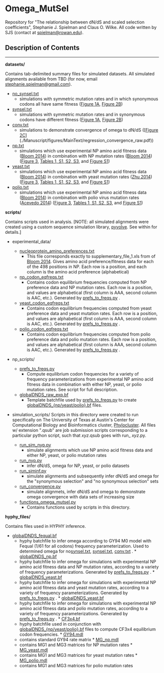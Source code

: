 Omega_MutSel
============

Repository for "The relationship between dN/dS and scaled selection coefficients", Stephanie J. Spielman and Claus O. Wilke.
All code written by SJS (contact at spielman@rowan.edu).

## Description of Contents ##
- - - -



__datasets/__

Contains tab-delimited summary files for simulated datasets.  All simulated alignments available from TBD (for now, email stephanie.spielman@gmail.com).
 * [no_synsel.txt](./datasets/no_synsel.txt)
   * simulations with symmetric mutation rates and in which synonymous codons all have same fitness ([Figure 1A](./Manuscript/figures/MainText/dnds_variance.pdf), [Figure 2B](./Manuscript/figures/MainText/regression_convergence.pdf))
 * [synsel.txt](./datasets/synsel.txt)
   * simulations with symmetric mutation rates and in synonymous codons have different fitness ([Figure 1A](./Manuscript/figures/MainText/dnds_variance.pdf), [Figure 2B](./Manuscript/figures/MainText/regression_convergence.pdf))
 * [conv.txt](./datasets/conv.txt)
   * simulations to demonstrate convergence of omega to dN/dS ([[Figure 2C](./Manuscript/figures/MainText/regression_convergence.pdf)](./Manuscript/figures/MainText/regression_convergence_raw.pdf))
 * [np.txt](./datasets/np.txt)
   * simulations which use experimental NP amino acid fitness data ([Bloom 2014](http://mbe.oxfordjournals.org/content/31/8/1956)) in combination with NP mutation rates ([Bloom 2014](http://mbe.oxfordjournals.org/content/31/8/1956)) ([Figure 3](./Manuscript/figures/MainText/nyp_bias_r2.pdf), [Tables 1, S1, S2, S3](./Manuscript/figures/latex_tables.txt), and [Figure S1](./Manuscript/figures/SI/nyp_regression.pdf))
 * [yeast.txt](./datasets/yeast.txt)
   * simulations which use experimental NP amino acid fitness data ([Bloom 2014](http://mbe.oxfordjournals.org/content/31/8/1956)) in combination with yeast mutation rates ([Zhu 2014](http://www.pnas.org/content/111/22/E2310)) ([Figure 3](./Manuscript/figures/MainText/nyp_bias_r2.pdf), [Tables 1, S1, S2, S3](./Manuscript/figures/latex_tables.txt), and [Figure S1](./Manuscript/figures/SI/nyp_regression.pdf))
 * [polio.txt](./datasets/polio.txt)
   * simulations which use experimental NP amino acid fitness data ([Bloom 2014](http://mbe.oxfordjournals.org/content/31/8/1956)) in combination with polio virus mutation rates ([Acevedo 2014](http://www.nature.com/nature/journal/v505/n7485/full/nature12861.html)) ([Figure 3](./Manuscript/figures/MainText/nyp_bias_r2.pdf), [Tables 1, S1, S2, S3](./Manuscript/figures/latex_tables.txt), and [Figure S1](./Manuscript/figures/SI/nyp_regression.pdf))







__scripts/__

Contains scripts used in analysis. [NOTE: all simulated alignments were created using a custom sequence simulation library, [pyvolve](https://github.com/sjspielman/pyvolve). See within for details.]

 * experimental_data/
   * [nucleoprotein_amino_preferences.txt](./scripts/experimental_data/nucleoprotein_amino_preferences.txt)
     * This file corresponds exactly to supplementary_file_1.xls from of [Bloom 2014](http://mbe.oxfordjournals.org/content/31/8/1956). Gives amino acid preference/fitness data for each of the 498 positions in NP. Each row is a position, and each column is the amino acid preference (alphabetical)
    * [np_codon_eqfreqs.txt](./scripts/experimental_data/np_codon_eqfreqs.txt)
      * Contains codon equilibrium frequencies computed from NP preference data and NP mutation rates. Each row is a position, and values are alphabetical (first column is AAA, second column is AAC, etc.). Generated by [prefs_to_freqs.py](./scripts/np_scripts/prefs_to_freqs.py) .
    * [yeast_codon_eqfreqs.txt](./scripts/experimental_data/yeast_codon_eqfreqs.txt)
      * Contains codon equilibrium frequencies computed from yeast preference data and yeast mutation rates. Each row is a position, and values are alphabetical (first column is AAA, second column is AAC, etc.). Generated by [prefs_to_freqs.py](./scripts/np_scripts/prefs_to_freqs.py) .
    * [polio_codon_eqfreqs.txt](./scripts/experimental_data/polio_codon_eqfreqs.txt)
      * Contains codon equilibrium frequencies computed from polio preference data and polio mutation rates. Each row is a position, and values are alphabetical (first column is AAA, second column is AAC, etc.). Generated by [prefs_to_freqs.py](./scripts/np_scripts/prefs_to_freqs.py) .

 * np_scripts/
   * [prefs_to_freqs.py](./scripts/np_scripts/prefs_to_freqs.py)
     * Compute equilibrium codon frequencies for a variety of frequency parameterizations from experimental NP amino acid fitness data in combination with either NP, yeast, or polio mutation rates. See script for full description.
    * [globalDNDS_raw_exp.bf](./hyphy_files/globalDNDS_raw_exp.bf)
      * Template batchfile used by [prefs_to_freqs.py](./scripts/np_scripts/prefs_to_freqs.py) to create [globalDNDS_{np/yeast/polio}.bf](https://github.com/clauswilke/Omega_MutSel/tree/master/hyphy_files) files.

 * simulation_scripts/   Scripts in this directory were created to run specifically on The University of Texas at Austin's Center for Computational Biology and Bioinformatics cluster, [Phylocluster](http://ccbb.biosci.utexas.edu/resources.html). All files w/ extension ".qsub" are job submission scripts corresponding to a particular python script, such that _xyz_.qsub goes with run_ *xyz*.py.
   * [run_sim_nyp.py](./scripts/simulation_scripts/run_sim_nyp.py)
     * simulate alignments which use NP amino acid fitness data and either NP, yeast, or polio mutation rates
    * [run_nyp.py](./scripts/simulation_scripts/run_nyp.py)
      * infer dN/dS, omega for NP, yeast, or polio datasets
    * [run_siminf.py](./scripts/simulation_scripts/run_siminf.py)
      * simulate alignments and subsequently infer dN/dS and omega for the "synonymous selection" and "no synonymous selection" sets
    * [run_convergence.py](./scripts/simulation_scripts/run_convergence.py)
      * simulate alignmets, infer dN/dS and omega to demonstrate omega convergence with data sets of increasing size
    * [functions_omega_mutsel.py](./scripts/simulation_scripts/functions_omega_mutsel.py)
      * Contains functions used by scripts in this directory.






__hyphy_files/__ 

Contains files used in HYPHY inference.
   * [globalDNDS_fequal.bf](./hyphy_files/globalDNDS_fequal.bf) 
     * hyphy batchfile to infer omega according to GY94 M0 model with Fequal (1/61 for all codons) frequency parameterization. Used to determined omega for no[synsel.txt](./datasets/conv.txt), [synsel.txt](./datasets/conv.txt), [conv.txt](./datasets/conv.txt) .
    * [globalDNDS_np.bf](./hyphy_files/globalDNDS_np.bf)
      * hyphy batchfile to infer omega for simulations with experimental NP amino acid fitness data and NP mutation rates, according to a variety of frequency parameterizations. Generated by [prefs_to_freqs.py](./scripts/np_scripts/prefs_to_freqs.py) .
    * [globalDNDS_yeast.bf](./hyphy_files/globalDNDS_yeast.bf)
      * hyphy batchfile to infer omega for simulations with experimental NP amino acid fitness data and yeast mutation rates, according to a variety of frequency parameterizations. Generated by [prefs_to_freqs.py](./scripts/np_scripts/prefs_to_freqs.py) .
    * [globalDNDS_yeast.bf](./hyphy_files/globalDNDS_yeast.bf)
      * hyphy batchfile to infer omega for simulations with experimental NP amino acid fitness data and polio mutation rates, according to a variety of frequency parameterizations. Generated by [prefs_to_freqs.py](./scripts/np_scripts/prefs_to_freqs.py) .
    * [CF3x4.bf](./hyphy_files/CF3x4.bf)
      * hyphy batchfile used in conjunction with [globalDNDS_{np/yeast/polio}.bf](https://github.com/clauswilke/Omega_MutSel/tree/master/hyphy_files) files to compute CF3x4 equilibrium codon frequencies.
    * [GY94.mdl](./hyphy_files/GY94.mdl)
      * contains standard GY94 rate matrix
    * [MG_np.mdl](./hyphy_files/MG_np.mdl)
      * contains MG1 and MG3 matrices for NP mutation rates 
    * [MG_yeast.mdl](./hyphy_files/MG_yeast.mdl)
      * contains MG1 and MG3 matrices for yeast mutation rates 
    * [MG_polio.mdl](./hyphy_files/MG_polio.mdl)
      * contains MG1 and MG3 matrices for polio mutation rates 











